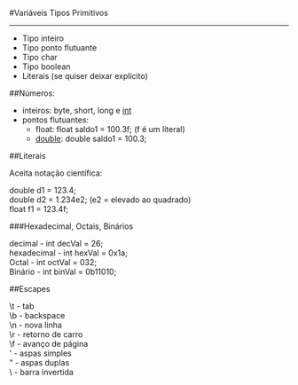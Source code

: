 #Variáveis Tipos Primitivos
<hr>

- Tipo inteiro
- Tipo ponto flutuante
- Tipo char
- Tipo boolean
- Literais (se quiser deixar explícito)

##Números:

- inteiros: byte, short, long e <u>int</u>
- pontos flutuantes: <br>
    - float: float saldo1 = 100.3f; (f é um literal)<br>
    - <u>double</u>: double saldo1 = 100.3;

##Literais

Aceita notação científica:

double d1 = 123.4;<br>
double d2 = 1.234e2; (e2 = elevado ao quadrado)<br>
float f1 =  123.4f;

###Hexadecimal, Octais, Binários

decimal - int decVal = 26;<br>
hexadecimal - int hexVal = 0x1a;<br>
Octal - int octVal = 032;<br>
Binário - int binVal = 0b11010;

##Escapes

\t - tab<br>
\b - backspace<br>
\n - nova linha<br>
\r - retorno de carro<br>
\f - avanço de página<br>
\' - aspas simples<br>
\" - aspas duplas<br>
\\ - barra invertida<br>